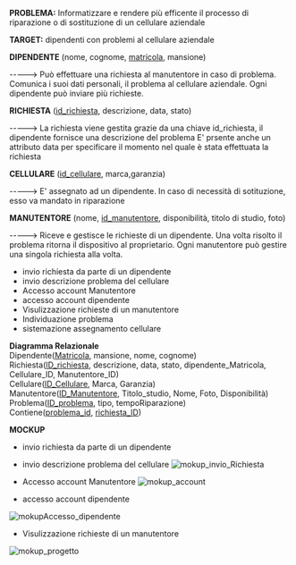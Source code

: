 **PROBLEMA:**
Informatizzare e rendere più efficente il processo di riparazione o di sostituzione di un cellulare aziendale

**TARGET:**
dipendenti con problemi al cellulare aziendale


**DIPENDENTE**
(nome, cognome, <ins>matricola</ins>, mansione)

-----> Può effettuare una richiesta al manutentore in caso di problema.
       Comunica i suoi dati personali, il problema al cellulare aziendale.
       Ogni dipendente può inviare più richieste.
       
**RICHIESTA**
(<ins>id_richiesta</ins>, descrizione, data, stato)

-----> La richiesta viene gestita grazie da una chiave id_richiesta, il dipendente fornisce una descrizione del problema 
       E' prsente anche un attributo data per specificare il momento nel quale è stata effettuata la richiesta
       
**CELLULARE**
(<ins>id_cellulare</ins>, marca,garanzia)

----->  E' assegnato ad un dipendente. In caso di necessità di sotituzione, esso va mandato in riparazione

**MANUTENTORE**
(nome, <ins>id_manutentore</ins>, disponibilità, titolo di studio, foto)

----->  Riceve e gestisce le richieste di un dipendente. Una volta risolto il problema ritorna il dispositivo al proprietario.
        Ogni manutentore può gestire una singola richiesta alla volta.



- invio richiesta da parte di un dipendente
- invio descrizione problema del cellulare
- Accesso account Manutentore
- accesso account dipendente
- Visulizzazione richieste di un manutentore
- Individuazione problema
- sistemazione assegnamento cellulare




**Diagramma Relazionale**<br>
Dipendente(<ins>Matricola</ins>, mansione, nome, cognome)<br>
Richiesta(<ins>ID_richiesta</ins>, descrizione, data, stato, dipendente_Matricola, Cellulare_ID, Manutentore_ID)<br>
Cellulare(<ins>ID_Cellulare</ins>, Marca, Garanzia)<br>
Manutentore(<ins>ID_Manutentore</ins>, Titolo_studio, Nome, Foto, Disponibilità)<br>
Problema(<ins>ID_problema</ins>, tipo, tempoRiparazione)<br>
Contiene(<ins>problema_id</ins>, <ins>richiesta_ID</ins>)<br>


**MOCKUP**
- invio richiesta da parte di un dipendente
- invio descrizione problema del cellulare
![mokup_invio_Richiesta](https://github.com/ObertiFabio/assistenzaTelefoni/assets/101709153/a5df0d14-0248-44ca-b59d-085c61040692)

- Accesso account Manutentore
![mokup_account](https://github.com/ObertiFabio/assistenzaTelefoni/assets/101709153/bb45545c-ce42-4bd8-a99a-7dc8a351ca86)


- accesso account dipendente
  
![mokupAccesso_dipendente](https://github.com/ObertiFabio/assistenzaTelefoni/assets/101709153/6fd98591-82b5-4ed8-987e-b24fffb9a98a)

- Visulizzazione richieste di un manutentore
 
![mokup_progetto](https://github.com/ObertiFabio/assistenzaTelefoni/assets/101709153/38e2d7a4-eb6c-47c9-9f16-2f3d581e2350)


